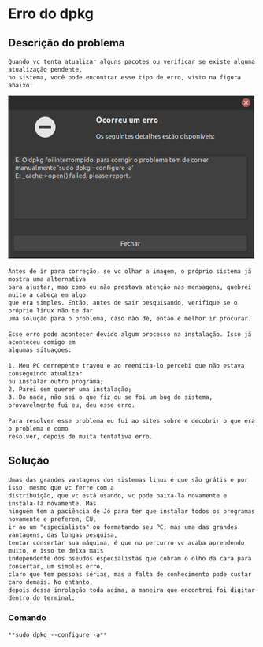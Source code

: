 # Erro do dpkg

## Descrição do problema

    Quando vc tenta atualizar alguns pacotes ou verificar se existe alguma atualização pendente,
    no sistema, você pode encontrar esse tipo de erro, visto na figura abaixo:

![Imagen DPKG](./dpkg.png)

    Antes de ir para correção, se vc olhar a imagem, o próprio sistema já mostra uma alternativa 
    para ajustar, mas como eu não prestava atenção nas mensagens, quebrei muito a cabeça em algo 
    que era simples. Então, antes de sair pesquisando, verifique se o próprio linux não te dar 
    uma solução para o problema, caso não dê, então é melhor ir procurar.

    Esse erro pode acontecer devido algum processo na instalação. Isso já aconteceu comigo em 
    algumas situaçoes:

    1. Meu PC derrepente travou e ao reenicia-lo percebi que não estava conseguindo atualizar 
    ou instalar outro programa;
    2. Parei sem querer uma instalação;
    3. Do nada, não sei o que fiz ou se foi um bug do sistema, provavelmente fui eu, deu esse erro.

    Para resolver esse problema eu fui ao sites sobre e decobrir o que era o problema e como 
    resolver, depois de muita tentativa erro.

## Solução

    Umas das grandes vantagens dos sistemas linux é que são grátis e por isso, mesmo que vc ferre com a 
    distribuição, que vc está usando, vc pode baixa-lá novamente e instala-lá novamente. Mas 
    ninguém tem a paciência de Jó para ter que instalar todos os programas novamente e preferem, EU,
    ir ao um "especialista" ou formatando seu PC; mas uma das grandes vantagens, das longas pesquisa,
    tentar consertar sua máquina, é que no percurro vc acaba aprendendo muito, e isso te deixa mais 
    independente dos pseudos especialistas que cobram o olho da cara para consertar, um simples erro, 
    claro que tem pessoas sérias, mas a falta de conhecimento pode custar caro demais. No entanto, 
    depois dessa inrolação toda acima, a maneira que encontrei foi digitar dentro do terminal:

### Comando

    **sudo dpkg --configure -a**

